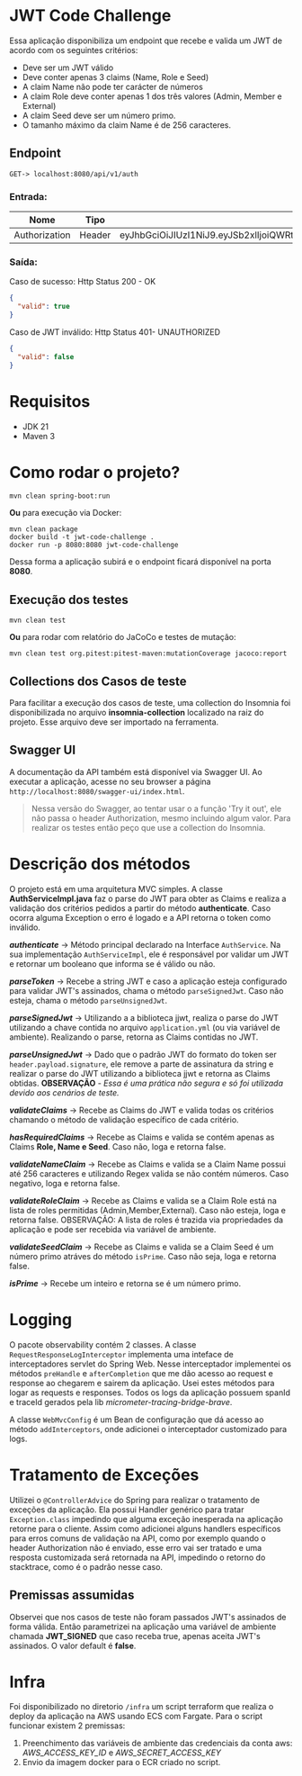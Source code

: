 # JWT Code Challenge
Essa aplicação disponibiliza um endpoint que recebe e valida um JWT de acordo com os seguintes critérios:
-   Deve ser um JWT válido
-   Deve conter apenas 3 claims (Name, Role e Seed)
-   A claim Name não pode ter carácter de números
-   A claim Role deve conter apenas 1 dos três valores (Admin, Member e External)
-   A claim Seed deve ser um número primo.
-   O tamanho máximo da claim Name é de 256 caracteres.

## Endpoint
```
GET-> localhost:8080/api/v1/auth
```
### Entrada:
|  Nome          |Tipo                           |Valor de exemplo                         |
|----------------|-------------------------------|-----------------------------|
|Authorization   |Header                         |eyJhbGciOiJIUzI1NiJ9.eyJSb2xlIjoiQWRtaW4iLCJTZWVkIjoiNzg0MSIsIk5hbWUiOiJUb25pbmhvIEFyYXVqbyJ9.QY05sIjtrcJnP533kQNk8QXcaleJ1Q01jWY_ZzIZuAg          |

### Saída:
Caso de sucesso:
Http Status 200 - OK
```json
{
  "valid": true
}
```
Caso de JWT inválido:
Http Status 401- UNAUTHORIZED
```json
{
  "valid": false
}
```
# Requisitos
- JDK 21
- Maven 3

# Como rodar o projeto?
```
mvn clean spring-boot:run
```
**Ou** para execução via Docker:
```
mvn clean package
docker build -t jwt-code-challenge .
docker run -p 8080:8080 jwt-code-challenge
```
Dessa forma a aplicação subirá e o endpoint ficará disponível na porta **8080**.

## Execução dos testes
```
mvn clean test
```
**Ou** para rodar com relatório do JaCoCo e testes de mutação:
```
mvn clean test org.pitest:pitest-maven:mutationCoverage jacoco:report
```

## Collections dos Casos de teste
Para facilitar a execução dos casos de teste, uma collection do Insomnia foi disponibilizada no arquivo **insomnia-collection** localizado na raiz do projeto. Esse arquivo deve ser importado na ferramenta.

## Swagger UI
A documentação da API também está disponível via Swagger UI. Ao executar a aplicação, acesse no seu browser a página `http://localhost:8080/swagger-ui/index.html`.
> Nessa versão do Swagger, ao tentar usar o a função 'Try it out', ele não passa o header Authorization, mesmo incluindo algum valor. Para realizar os testes então peço que use a collection do Insomnia.

# Descrição dos métodos
O projeto está em uma arquitetura MVC simples. A classe **AuthServiceImpl.java** faz o parse do JWT para obter as Claims e realiza a validação dos critérios pedidos a partir do método **authenticate**. Caso ocorra alguma Exception o erro é logado e a API retorna o token como inválido.

***authenticate*** -> Método principal declarado na Interface ``AuthService``. Na sua implementação ``AuthServiceImpl``, ele é responsável por validar um JWT e retornar um booleano que informa se é válido ou não.

***parseToken*** -> Recebe a string JWT e caso a aplicação esteja configurado para validar JWT's assinados, chama o método ``parseSignedJwt``. Caso não esteja, chama o método ``parseUnsignedJwt``.

***parseSignedJwt*** -> Utilizando a a biblioteca jjwt, realiza o parse do JWT utilizando a chave contida no arquivo ``application.yml`` (ou via variável de ambiente). Realizando o parse, retorna as Claims contidas no JWT.

***parseUnsignedJwt*** -> Dado que o padrão JWT do formato do token ser ``header.payload.signature``, ele remove a parte de assinatura da string e realizar o parse do JWT utilizando a biblioteca jjwt e retorna as Claims obtidas. **OBSERVAÇÃO** - *Essa é uma prática não segura e só foi utilizada devido aos cenários de teste.*

***validateClaims*** -> Recebe as Claims do JWT e valida todas os critérios chamando o método de validação específico de cada critério.

***hasRequiredClaims*** -> Recebe as Claims e valida se contém apenas as Claims **Role, Name e Seed**. Caso não, loga e retorna false.

***validateNameClaim*** -> Recebe as Claims e valida se a Claim Name possui até 256 caracteres e utilizando Regex valida se não contém números. Caso negativo, loga e retorna false.

***validateRoleClaim*** -> Recebe as Claims e valida se a Claim Role está na lista de roles permitidas (Admin,Member,External). Caso não esteja, loga e retorna false. OBSERVAÇÃO: A lista de roles é trazida via propriedades da aplicação e pode ser recebida via variável de ambiente.

***validateSeedClaim*** -> Recebe as Claims e valida se a Claim Seed é um número primo atráves do método ``isPrime``. Caso não seja, loga e retorna false.

***isPrime*** -> Recebe um inteiro e retorna se é um número primo.

# Logging
O pacote observability contém 2 classes. A classe `RequestResponseLogInterceptor` implementa uma inteface de interceptadores servlet do Spring Web. Nesse interceptador implementei os métodos `preHandle` e `afterCompletion` que me dão acesso ao request e response ao chegarem e sairem da aplicação. Usei estes métodos para logar as requests e responses. Todos os logs da aplicação possuem spanId e traceId gerados pela lib *micrometer-tracing-bridge-brave*.

A classe `WebMvcConfig` é um Bean de configuração que dá acesso ao método `addInterceptors`, onde adicionei o interceptador customizado para logs.

# Tratamento de Exceções
Utilizei o ``@ControllerAdvice`` do Spring para realizar o tratamento de exceções da aplicação. Ela possui Handler genérico para tratar ``Exception.class`` impedindo que alguma exceção inesperada na aplicação retorne para o cliente. Assim como adicionei alguns handlers específicos para erros comuns de validação na API, como por exemplo quando o header Authorization não é enviado, esse erro vai ser tratado e uma resposta customizada será retornada na API, impedindo o retorno do stacktrace, como é o padrão nesse caso.


## Premissas assumidas
Observei que nos casos de teste não foram passados JWT's assinados de forma válida. Então parametrizei na aplicação uma variável de ambiente chamada **JWT_SIGNED** que caso receba true, apenas aceita JWT's assinados. O valor default é **false**.

# Infra

Foi disponibilizado no diretorio `/infra` um script terraform que realiza o deploy da aplicação na AWS usando ECS com Fargate. Para o script funcionar existem 2 premissas:
1. Preenchimento das variáveis de ambiente das credenciais da conta aws: *AWS_ACCESS_KEY_ID* e *AWS_SECRET_ACCESS_KEY*
2. Envio da imagem docker para o ECR criado no script.
